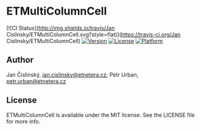 # ETMultiColumnCell

[![CI Status](http://img.shields.io/travis/Jan Cislinsky/ETMultiColumnCell.svg?style=flat)](https://travis-ci.org/Jan Cislinsky/ETMultiColumnCell)
[![Version](https://img.shields.io/cocoapods/v/ETMultiColumnCell.svg?style=flat)](http://cocoapods.org/pods/ETMultiColumnCell)
[![License](https://img.shields.io/cocoapods/l/ETMultiColumnCell.svg?style=flat)](http://cocoapods.org/pods/ETMultiColumnCell)
[![Platform](https://img.shields.io/cocoapods/p/ETMultiColumnCell.svg?style=flat)](http://cocoapods.org/pods/ETMultiColumnCell)

## Author

Jan Čislinský, jan.cislinsky@etnetera.cz; Petr Urban, petr.urban@etnetera.cz

## License

ETMultiColumnCell is available under the MIT license. See the LICENSE file for more info.
